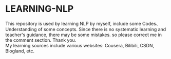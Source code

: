 # LEARNING-NLP
This repository is used by learning NLP by myself, include some Codes、Understanding of some concepts. Since there is no systematic learning and teacher's guidance, there may be some mistakes. so please correct me in the comment section. Thank you.  
My learning sources include various websites: Cousera, Bilibili, CSDN, Blogland, etc.
